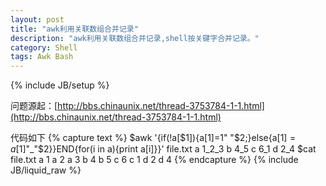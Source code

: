 ```yaml
---
layout: post
title: "awk利用关联数组合并记录"
description: "awk利用关联数组合并记录,shell按关键字合并记录。"
category: Shell
tags: Awk Bash
---
```

{% include JB/setup %}

问题源起：[http://bbs.chinaunix.net/thread-3753784-1-1.html](http://bbs.chinaunix.net/thread-3753784-1-1.html)

代码如下
{% capture text %}
$awk '{if(!a[$1]){a[$1]=$1" "$2;}else{a[$1]=a[$1]"_"$2}}END{for(i in a){print a[i]}}' file.txt
a 1_2_3
b 4_5
c 6_1
d 2_4
$cat file.txt
a 1
a 2
a 3
b 4
b 5
c 6
c 1
d 2
d 4
{% endcapture %}
{% include JB/liquid_raw %}